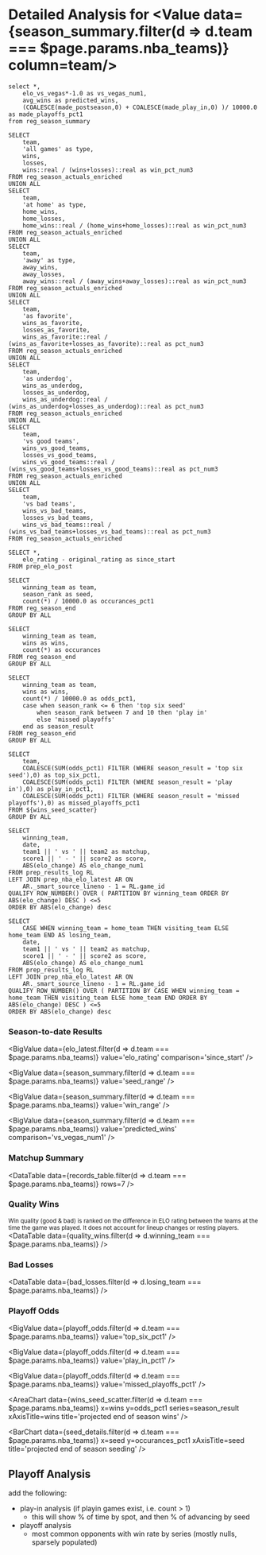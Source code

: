 # Detailed Analysis for <Value data={season_summary.filter(d => d.team === $page.params.nba_teams)} column=team/>

```season_summary
select *, 
    elo_vs_vegas*-1.0 as vs_vegas_num1,
    avg_wins as predicted_wins,
    (COALESCE(made_postseason,0) + COALESCE(made_play_in,0) )/ 10000.0 as made_playoffs_pct1
from reg_season_summary
```

```records_table
SELECT
    team,
    'all games' as type,
    wins,
    losses,
    wins::real / (wins+losses)::real as win_pct_num3
FROM reg_season_actuals_enriched
UNION ALL
SELECT
    team,
    'at home' as type,
    home_wins,
    home_losses,
    home_wins::real / (home_wins+home_losses)::real as win_pct_num3
FROM reg_season_actuals_enriched
UNION ALL
SELECT
    team,
    'away' as type,
    away_wins,
    away_losses,
    away_wins::real / (away_wins+away_losses)::real as win_pct_num3
FROM reg_season_actuals_enriched
UNION ALL
SELECT
    team,
    'as favorite',
    wins_as_favorite,
    losses_as_favorite,
    wins_as_favorite::real / (wins_as_favorite+losses_as_favorite)::real as pct_num3
FROM reg_season_actuals_enriched
UNION ALL
SELECT
    team,
    'as underdog',
    wins_as_underdog,
    losses_as_underdog,
    wins_as_underdog::real / (wins_as_underdog+losses_as_underdog)::real as pct_num3
FROM reg_season_actuals_enriched
UNION ALL
SELECT
    team,
    'vs good teams',
    wins_vs_good_teams,
    losses_vs_good_teams,
    wins_vs_good_teams::real / (wins_vs_good_teams+losses_vs_good_teams)::real as pct_num3
FROM reg_season_actuals_enriched
UNION ALL
SELECT
    team,
    'vs bad teams',
    wins_vs_bad_teams,
    losses_vs_bad_teams,
    wins_vs_bad_teams::real / (wins_vs_bad_teams+losses_vs_bad_teams)::real as pct_num3
FROM reg_season_actuals_enriched
```

```elo_latest
SELECT *,
    elo_rating - original_rating as since_start
FROM prep_elo_post
```

```seed_details
SELECT
    winning_team as team,
    season_rank as seed,
    count(*) / 10000.0 as occurances_pct1
FROM reg_season_end
GROUP BY ALL
```

```wins_details
SELECT
    winning_team as team,
    wins as wins,
    count(*) as occurances
FROM reg_season_end
GROUP BY ALL
```

```wins_seed_scatter
SELECT
    winning_team as team,
    wins as wins,
    count(*) / 10000.0 as odds_pct1,
    case when season_rank <= 6 then 'top six seed'
        when season_rank between 7 and 10 then 'play in'
        else 'missed playoffs'
    end as season_result
FROM reg_season_end
GROUP BY ALL
```

```playoff_odds
SELECT 
    team,
    COALESCE(SUM(odds_pct1) FILTER (WHERE season_result = 'top six seed'),0) as top_six_pct1,
    COALESCE(SUM(odds_pct1) FILTER (WHERE season_result = 'play in'),0) as play_in_pct1,
    COALESCE(SUM(odds_pct1) FILTER (WHERE season_result = 'missed playoffs'),0) as missed_playoffs_pct1
FROM ${wins_seed_scatter}
GROUP BY ALL
```

```quality_wins
SELECT
    winning_team,
    date,
    team1 || ' vs ' || team2 as matchup,
    score1 || ' - ' || score2 as score,
    ABS(elo_change) AS elo_change_num1
FROM prep_results_log RL
LEFT JOIN prep_nba_elo_latest AR ON
    AR._smart_source_lineno - 1 = RL.game_id
QUALIFY ROW_NUMBER() OVER ( PARTITION BY winning_team ORDER BY ABS(elo_change) DESC ) <=5
ORDER BY ABS(elo_change) desc
```

```bad_losses
SELECT
    CASE WHEN winning_team = home_team THEN visiting_team ELSE home_team END AS losing_team,
    date,
    team1 || ' vs ' || team2 as matchup,
    score1 || ' - ' || score2 as score,
    ABS(elo_change) AS elo_change_num1
FROM prep_results_log RL
LEFT JOIN prep_nba_elo_latest AR ON
    AR._smart_source_lineno - 1 = RL.game_id
QUALIFY ROW_NUMBER() OVER ( PARTITION BY CASE WHEN winning_team = home_team THEN visiting_team ELSE home_team END ORDER BY ABS(elo_change) DESC ) <=5
ORDER BY ABS(elo_change) desc
```

### Season-to-date Results

<BigValue 
    data={elo_latest.filter(d => d.team === $page.params.nba_teams)} 
    value='elo_rating' 
    comparison='since_start' 
/> 

<BigValue 
    data={season_summary.filter(d => d.team === $page.params.nba_teams)} 
    value='seed_range' 
/> 

<BigValue 
    data={season_summary.filter(d => d.team === $page.params.nba_teams)} 
    value='win_range' 
/> 

<BigValue 
    data={season_summary.filter(d => d.team === $page.params.nba_teams)} 
    value='predicted_wins' 
    comparison='vs_vegas_num1' 
/> 

### Matchup Summary

<DataTable
    data={records_table.filter(d => d.team === $page.params.nba_teams)} 
    rows=7
/>

### Quality Wins
<sub>Win quality (good & bad) is ranked on the difference in ELO rating between the teams at the time the game was played. It does not account for lineup changes or resting players.</sub>
<DataTable
    data={quality_wins.filter(d => d.winning_team === $page.params.nba_teams)}
/>

### Bad Losses


<DataTable
    data={bad_losses.filter(d => d.losing_team === $page.params.nba_teams)}
/>

### Playoff Odds

<BigValue 
    data={playoff_odds.filter(d => d.team === $page.params.nba_teams)} 
    value='top_six_pct1' 
/> 

<BigValue 
    data={playoff_odds.filter(d => d.team === $page.params.nba_teams)} 
    value='play_in_pct1' 
/> 

<BigValue 
    data={playoff_odds.filter(d => d.team === $page.params.nba_teams)} 
    value='missed_playoffs_pct1' 
/> 

<AreaChart 
    data={wins_seed_scatter.filter(d => d.team === $page.params.nba_teams)}
    x=wins
    y=odds_pct1
    series=season_result
    xAxisTitle=wins
    title='projected end of season wins'
/>

<BarChart 
    data={seed_details.filter(d => d.team === $page.params.nba_teams)} 
    x=seed
    y=occurances_pct1
    xAxisTitle=seed
    title='projected end of season seeding'
/>

## Playoff Analysis

add the following:
- play-in analysis (if playin games exist, i.e. count > 1)
  - this will show % of time by spot, and then % of advancing by seed
- playoff analysis
  - most common opponents with win rate by series (mostly nulls, sparsely populated)